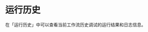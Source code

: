# 运行历史

在「运行历史」中可以查看当前工作流历史调试的运行结果和日志信息。

<figure><img src="https://langgenius.feishu.cn/space/api/box/stream/download/asynccode/?code=ZDMwNTRkNjg3NDgwOTI5YzJkNjJkNTJlOGM5MGZkMzdfdnhLa2E1cVk2eWl3cjU2cFFYT0RGVVkwUlFUYnlYcmZfVG9rZW46UGczbGJCeFgxbzdBYjN4QkNsNWNhZTRKbjFkXzE3MTI1ODQ4Mzc6MTcxMjU4ODQzN19WNA" alt=""><figcaption></figcaption></figure>
